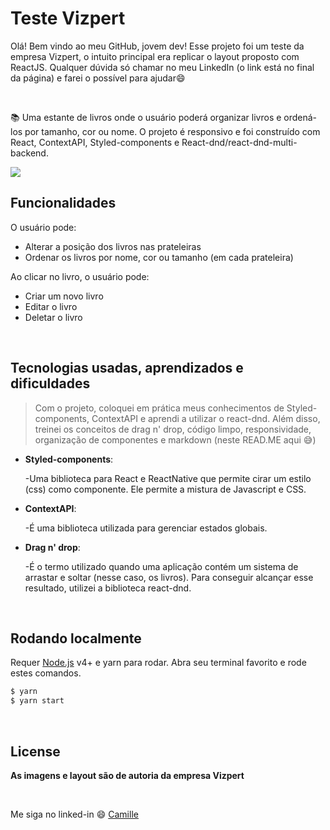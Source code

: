
# Teste Vizpert
Olá! Bem vindo ao meu GitHub, jovem dev! Esse projeto foi um teste da empresa Vizpert, o intuito principal era replicar o layout proposto com ReactJS. Qualquer dúvida só chamar no meu LinkedIn (o link está no final da página) e farei o possível para ajudar:smile:


<br />

:books: Uma estante de livros onde o usuário poderá organizar livros e ordená-los por tamanho, cor ou nome. O projeto é responsivo e foi construído com React, ContextAPI, Styled-components e React-dnd/react-dnd-multi-backend.

![](https://user-images.githubusercontent.com/68309624/147675040-41141aa3-f5bb-4f68-b4cb-8312b0427047.gif)

## Funcionalidades

O usuário pode:
- Alterar a posição dos livros nas prateleiras
- Ordenar os livros por nome, cor ou tamanho (em cada prateleira)

Ao clicar no livro, o usuário pode:
- Criar um novo livro
- Editar o livro
- Deletar o livro

<br />

## Tecnologias usadas, aprendizados e dificuldades
> Com o projeto, coloquei em prática meus conhecimentos de Styled-components, ContextAPI e aprendi a utilizar o react-dnd. Além disso, treinei os conceitos de drag n' drop, código limpo, responsividade, organização de componentes e markdown (neste READ.ME aqui :sweat_smile:)

- **Styled-components**: 
   
   -Uma biblioteca para React e ReactNative que permite cirar um estilo (css) como componente. Ele permite a mistura de Javascript e CSS.
   
- **ContextAPI**: 
   
   -É uma biblioteca utilizada para gerenciar estados globais. 
   
- **Drag n' drop**: 
   
   -É o termo utilizado quando uma aplicação contém um sistema de arrastar e soltar (nesse caso, os livros). Para conseguir alcançar esse resultado, utilizei a biblioteca react-dnd.
   

<br/>

## Rodando localmente

Requer [Node.js](https://nodejs.org/) v4+ e yarn para rodar.
Abra seu terminal favorito e rode estes comandos.

```sh
$ yarn 
$ yarn start
```
  
<br/>

## License

**As imagens e layout são de autoria da empresa Vizpert**

<br/>

Me siga no linked-in :smile: [Camille](https://www.linkedin.com/in/camille-gachido-b4809b1a4/)
